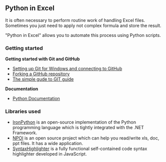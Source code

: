 ## Python in Excel

It is often necessary to perform routine work of handling Excel files. Sometimes you just need to apply not complex formula and store the result.

"Python in Excel" allows you to automate this process using Python scripts.

### Getting started

**Getting started with Git and GitHub**

 * [Setting up Git for Windows and connecting to GitHub](http://help.github.com/win-set-up-git/)
 * [Forking a GitHub repository](http://help.github.com/fork-a-repo/)
 * [The simple gude to GIT guide](http://rogerdudler.github.com/git-guide/)
 
**Documentation**

 * [Python Documentation](http://python.org/doc/)

### Libraries used

 * [IronPython](http://ironpython.net/) is an open-source implementation of the Python programming language which is tightly integrated with the .NET Framework.
 * [NPOI](http://npoi.codeplex.com/) is an open source project which can help you read/write xls, doc, ppt files. It has a wide application.
 * [SyntaxHighlighter](http://alexgorbatchev.com/SyntaxHighlighter/) is a fully functional self-contained code syntax highlighter developed in JavaScript.
